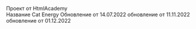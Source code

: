 Проект от HtmlAcademy </br>
Название Cat Energy
Обновление от 14.07.2022
обновление от 11.11.2022
обновление от 01.12.2022

